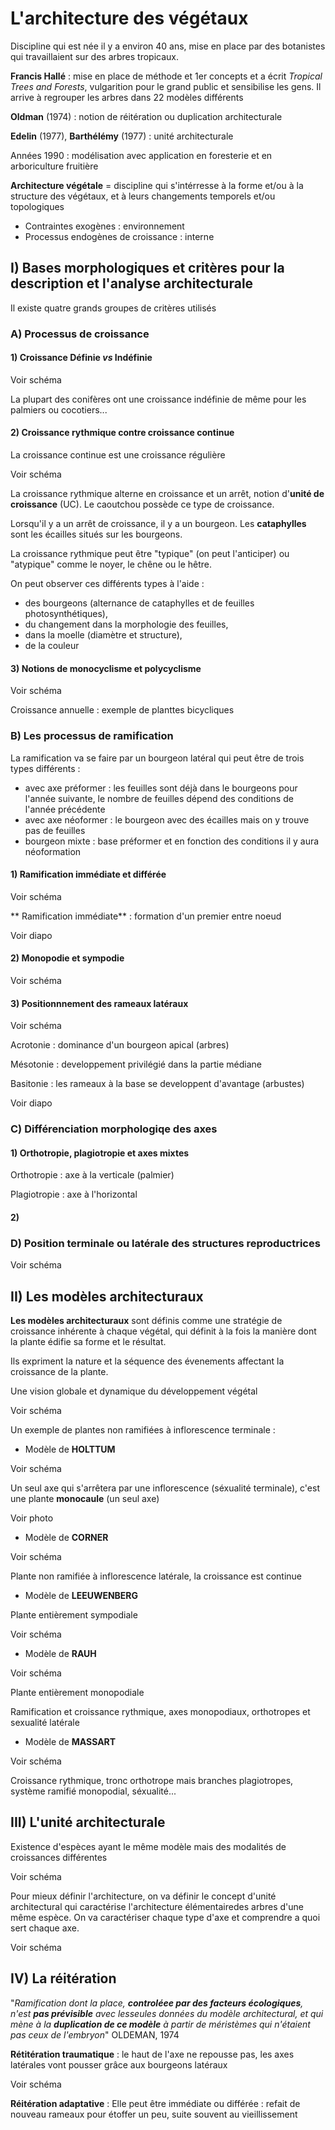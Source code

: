 # L'architecture des végétaux

Discipline qui est née il y a environ 40 ans, mise en place par des botanistes qui travaillaient sur des arbres tropicaux.

**Francis Hallé** : mise en place de méthode et 1er concepts et a écrit *Tropical Trees and Forests*, vulgarition pour le grand public et sensibilise les gens. Il arrive à regrouper les arbres dans 22 modèles différents

**Oldman** (1974) : notion de réitération ou duplication architecturale

**Edelin** (1977), **Barthélémy** (1977) : unité architecturale

Années 1990 : modélisation avec application en foresterie et en arboriculture fruitière

**Architecture végétale** = discipline qui s'intérresse à la forme et/ou à la structure des végétaux, et à leurs changements temporels et/ou topologiques

* Contraintes exogènes : environnement
* Processus endogènes de croissance : interne 

## I) Bases morphologiques et critères pour la description et l'analyse architecturale 

Il existe quatre grands groupes de critères utilisés

### A) Processus de croissance

#### 1) Croissance Définie *vs* Indéfinie

Voir schéma

La plupart des conifères ont une croissance indéfinie de même pour les palmiers ou cocotiers...

#### 2) Croissance rythmique contre croissance continue

La croissance continue est une croissance régulière

Voir schéma

La croissance rythmique alterne en croissance et un arrêt, notion d'**unité de croissance** (UC). Le caoutchou possède ce type de croissance.

Lorsqu'il y a un arrêt de croissance, il y a un bourgeon. Les **cataphylles** sont les écailles situés sur les bourgeons.

La croissance rythmique peut être "typique" (on peut l'anticiper) ou "atypique" comme le noyer, le chêne ou le hêtre.

On peut observer ces différents types à l'aide : 

* des bourgeons (alternance de cataphylles et de feuilles photosynthétiques), 
* du changement dans la morphologie des feuilles,
* dans la moelle (diamètre et structure),
* de la couleur

#### 3) Notions de monocyclisme et polycyclisme

Voir schéma

Croissance annuelle : exemple de planttes bicycliques

### B) Les processus de ramification

La ramification va se faire par un bourgeon latéral qui peut être de trois types différents :

* avec axe préformer : les feuilles sont déjà dans le bourgeons pour l'année suivante, le nombre de feuilles dépend des conditions de l'année précédente 
* avec axe néoformer : le bourgeon avec des écailles mais on y trouve pas de feuilles
* bourgeon mixte : base préformer et en fonction des conditions il y aura néoformation

#### 1) Ramification immédiate et différée

Voir schéma

** Ramification immédiate** : formation d'un premier entre noeud

Voir diapo


#### 2) Monopodie et sympodie

Voir schéma

#### 3) Positionnnement des rameaux latéraux

Voir schéma

Acrotonie : dominance d'un bourgeon apical (arbres)

Mésotonie : developpement privilégié dans la partie médiane

Basitonie : les rameaux à la base se developpent d'avantage (arbustes)

Voir diapo

### C) Différenciation morphologiqe des axes

#### 1) Orthotropie, plagiotropie et axes mixtes

Orthotropie : axe à la verticale (palmier)

Plagiotropie : axe à l'horizontal 

#### 2) 

### D) Position terminale ou latérale des structures reproductrices

Voir schéma

## II) Les modèles architecturaux

**Les modèles architecturaux** sont définis comme une stratégie de croissance inhérente à chaque végétal, qui définit à la fois la manière dont la plante édifie sa forme et le résultat.

Ils expriment la nature et la séquence des évenements affectant la croissance de la plante.

Une vision globale et dynamique du développement végétal

Voir schéma

Un exemple de plantes non ramifiées à inflorescence terminale : 

* Modèle de **HOLTTUM**

Voir schéma

Un seul axe qui s'arrêtera par une inflorescence (séxualité terminale), c'est une plante **monocaule** (un seul axe)

Voir photo

* Modèle de **CORNER**

Voir schéma

Plante non ramifiée à inflorescence latérale, la croissance est continue

* Modèle de **LEEUWENBERG**

Plante entièrement sympodiale

Voir schéma

* Modèle de **RAUH**

Voir schéma

Plante entièrement monopodiale

Ramification et croissance rythmique, axes monopodiaux, orthotropes et sexualité latérale

* Modèle de **MASSART**

Voir schéma

Croissance rythmique, tronc orthotrope mais branches plagiotropes, système ramifié monopodial, séxualité... 

## III) L'unité architecturale

Existence d'espèces ayant le même modèle mais des modalités de croissances différentes

Voir schéma

Pour mieux définir l'architecture, on va définir le concept d'unité architectural qui caractérise l'architecture élémentairedes arbres d'une même espèce. On va caractériser chaque type  d'axe et comprendre a quoi sert chaque axe.

Voir schéma

## IV) La réitération

"*Ramification dont la place, **controléee par des facteurs écologiques**, n'est **pas prévisible** avec lesseules données du modèle architectural, et qui mène à la **duplication de ce modèle** à partir de méristèmes qui n'étaient pas ceux de l'embryon*" OLDEMAN, 1974


**Rétitération traumatique** : le haut de l'axe ne repousse pas, les axes latérales vont pousser grâce aux bourgeons latéraux 


Voir schéma 

**Réitération adaptative** : Elle peut être immédiate ou différée : refait de nouveau rameaux pour étoffer un peu, suite souvent au vieillissement


